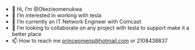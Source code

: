 - 👋 Hi, I’m @Okezieomenukwa
- 👀 I’m interested in working with tesla
- 🌱 I’m currently an IT Network Engineer with Comcast
- 💞️ I’m looking to collaborate on any project with tesla to support make it a better place
- 📫 How to reach me princeomens@hotmail.com or 2108438837

<!---
Okezieomenukwa/Okezieomenukwa is a ✨ special ✨ repository because its `README.md` (this file) appears on your GitHub profile.
You can click the Preview link to take a look at your changes.
--->
